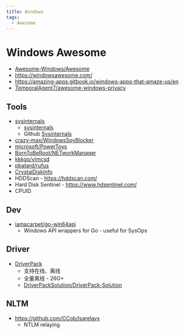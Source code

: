 ```yaml
---
title: Windows
tags:
  - Awesome
---
```


# Windows Awesome

- [Awesome-Windows/Awesome](https://github.com/Awesome-Windows/Awesome)
- https://windowsawesome.com/
- https://amazing-apps.gitbook.io/windows-apps-that-amaze-us/en
- [TemporalAgent7/awesome-windows-privacy](https://github.com/TemporalAgent7/awesome-windows-privacy)

## Tools

- [sysinternals](https://technet.microsoft.com/en-us/sysinternals/bb842062)
  - [sysinternals](https://docs.microsoft.com/zh-cn/sysinternals/)
  - Github [Sysinternals](https://github.com/Sysinternals)
- [crazy-max/WindowsSpyBlocker](https://github.com/crazy-max/WindowsSpyBlocker)
- [microsoft/PowerToys](https://github.com/microsoft/PowerToys)
- [BornToBeRoot/NETworkManager](https://github.com/BornToBeRoot/NETworkManager)
- [kkkgo/vlmcsd](https://github.com/kkkgo/vlmcsd)
- [pbatard/rufus](https://github.com/pbatard/rufus)
- [CrystalDiskInfo](https://github.com/hiyohiyo/crystaldiskinfo)
- HDDScan - https://hddscan.com/
- Hard Disk Sentinel - https://www.hdsentinel.com/
- CPUID

## Dev

- [iamacarpet/go-win64api](https://github.com/iamacarpet/go-win64api)
  - Windows API wrappers for Go - useful for SysOps

## Driver

- [DriverPack](https://drp.su)
  - 支持在线、离线
  - 全量离线 - 26G+
  - [DriverPackSolution/DriverPack-Solution](https://github.com/DriverPackSolution/DriverPack-Solution)

## NLTM

- https://github.com/CCob/lsarelayx
  - NTLM relaying
